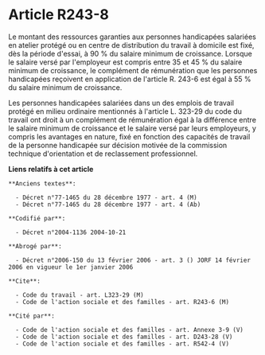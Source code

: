 # Article R243-8

Le montant des ressources garanties aux personnes handicapées salariées en atelier protégé ou en centre de distribution du
travail à domicile est fixé, dès la période d'essai, à 90 % du salaire minimum de croissance. Lorsque le salaire versé par
l'employeur est compris entre 35 et 45 % du salaire minimum de croissance, le complément de rémunération que les personnes
handicapées reçoivent en application de l'article R. 243-6 est égal à 55 % du salaire minimum de croissance.

Les personnes handicapées salariées dans un des emplois de travail protégé en milieu ordinaire mentionnés à l'article L.
323-29 du code du travail ont droit à un complément de rémunération égal à la différence entre le salaire minimum de
croissance et le salaire versé par leurs employeurs, y compris les avantages en nature, fixé en fonction des capacités de
travail de la personne handicapée sur décision motivée de la commission technique d'orientation et de reclassement
professionnel.

**Liens relatifs à cet article**

	**Anciens textes**:

	  - Décret n°77-1465 du 28 décembre 1977 - art. 4 (M)
	  - Décret n°77-1465 du 28 décembre 1977 - art. 4 (Ab)

	**Codifié par**:

	  - Décret n°2004-1136 2004-10-21

	**Abrogé par**:

	  - Décret n°2006-150 du 13 février 2006 - art. 3 () JORF 14 février 2006 en vigueur le 1er janvier 2006

	**Cite**:

	  - Code du travail - art. L323-29 (M)
	  - Code de l'action sociale et des familles - art. R243-6 (M)

	**Cité par**:

	  - Code de l'action sociale et des familles - art. Annexe 3-9 (V)
	  - Code de l'action sociale et des familles - art. D243-28 (V)
	  - Code de l'action sociale et des familles - art. R542-4 (V)

